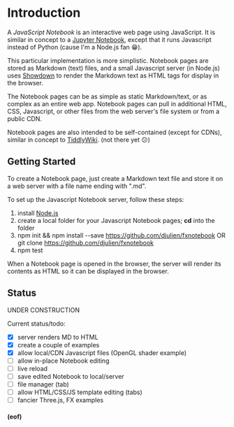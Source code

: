 # Introduction
A *JavaScript Notebook* is an interactive web page using JavaScript.  It is similar in concept to a [Jupyter Notebook](https://jupyter.org), except that it runs Javascript instead of Python (cause I'm a Node.js fan &#x1F601;).

This particular implementation is more simplistic.  Notebook pages are stored as Markdown (text) files, and a small Javascript server (in Node.js) uses [Showdown](https://github.com/showdownjs/showdown) to render the Markdown text as HTML tags for display in the browser.

The Notebook pages can be as simple as static Markdown/text, or as complex as an entire web app.  Notebook pages can pull in additional HTML, CSS, Javascript, or other files from the web server's file system or from a public CDN.

Notebook pages are also intended to be self-contained (except for CDNs), similar in concept to [TiddlyWiki](https://tiddlywiki.com). (not there yet &#x1F615;)

## Getting Started
To create a Notebook page, just create a Markdown text file and store it on a web server with a file name ending with ".md".

To set up the Javascript Notebook server, follow these steps:
1. install [Node.js](https://nodejs.org)
2. create a local folder for your Javascript Notebook pages; **cd** into the folder
3. npm init && npm install --save https://github.com/djulien/fxnotebook
 OR
   git clone https://github.com/djulien/fxnotebook
4. npm test

When a Notebook page is opened in the browser, the server will render its contents as HTML so it can be displayed in the browser.

## Status
UNDER CONSTRUCTION

Current status/todo:
- [x] server renders MD to HTML
- [x] create a couple of examples
- [x] allow local/CDN Javascript files (OpenGL shader example)
- [ ] allow in-place Notebook editing
- [ ] live reload
- [ ] save edited Notebook to local/server
- [ ] file manager (tab)
- [ ] allow HTML/CSS/JS template editing (tabs)
- [ ] fancier Three.js, FX examples

#### (eof)
